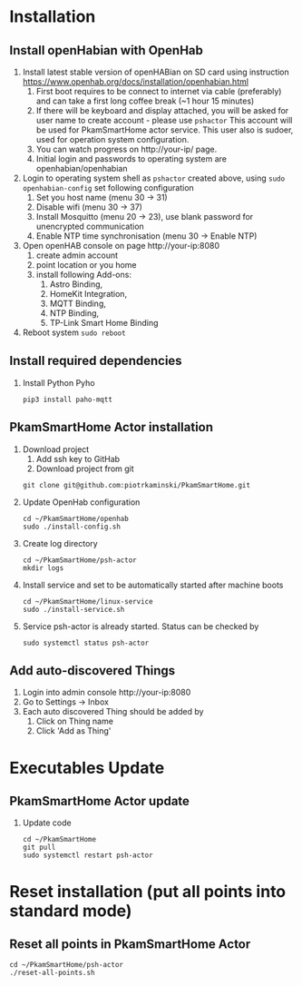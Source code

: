 # Installation

## Install openHabian with OpenHab

1. Install latest stable version of openHABian on SD card using instruction https://www.openhab.org/docs/installation/openhabian.html
    1. First boot requires to be connect to internet via cable (preferably) and can take a first long coffee break (~1 hour 15 minutes)
    1. If there will be keyboard and display attached, you will be asked for user name to create account - please use `pshactor` This account will be used for PkamSmartHome actor service. This user also is sudoer, used for operation system configuration.
    1. You can watch progress on http://your-ip/ page.
    1. Initial login and passwords to operating system are openhabian/openhabian
1. Login to operating system shell as `pshactor` created above, using `sudo openhabian-config` set following configuration
    1. Set you host name (menu 30 -> 31)
    1. Disable wifi (menu 30 -> 37)
    1. Install Mosquitto (menu 20 -> 23), use blank password for unencrypted communication
    1. Enable NTP time synchronisation (menu 30 -> Enable NTP)
1. Open openHAB console on page http://your-ip:8080
    1. create admin account
    1. point location or you home
    1. install following Add-ons:
       1. Astro Binding,
       1.  HomeKit Integration,
       1.  MQTT Binding,
       1.  NTP Binding,
       1. TP-Link Smart Home Binding
1. Reboot system `sudo reboot`

## Install required dependencies

1. Install Python Pyho
    ```
    pip3 install paho-mqtt
    ```

## PkamSmartHome Actor installation

1. Download project
    1. Add ssh key to GitHab
    1. Download project from git
   ```
   git clone git@github.com:piotrkaminski/PkamSmartHome.git
   ```
1. Update OpenHab configuration
    ```
    cd ~/PkamSmartHome/openhab
    sudo ./install-config.sh
    ```
1. Create log directory
   ```
   cd ~/PkamSmartHome/psh-actor
   mkdir logs
   ```
1. Install service and set to be automatically started after machine boots
    ```
    cd ~/PkamSmartHome/linux-service
    sudo ./install-service.sh
    ```
1. Service psh-actor is already started. Status can be checked by
    ```
    sudo systemctl status psh-actor
    ```

## Add auto-discovered Things
1. Login into admin console http://your-ip:8080
1. Go to Settings -> Inbox
1. Each auto discovered Thing should be added by
    1. Click on Thing name
    2. Click 'Add as Thing'

# Executables Update

## PkamSmartHome Actor update

1. Update code
   ```
   cd ~/PkamSmartHome
   git pull
   sudo systemctl restart psh-actor
   ```

# Reset installation (put all points into standard mode)

## Reset all points in PkamSmartHome Actor
   ```
   cd ~/PkamSmartHome/psh-actor
   ./reset-all-points.sh
   ```
